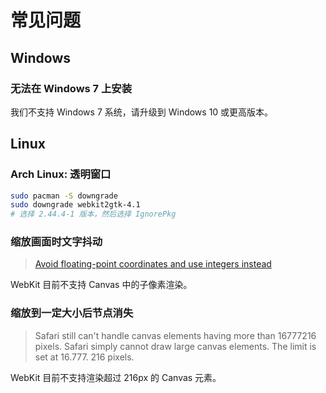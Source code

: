 # 常见问题

## Windows

### 无法在 Windows 7 上安装

我们不支持 Windows 7 系统，请升级到 Windows 10 或更高版本。

## Linux

### Arch Linux: 透明窗口

```bash
sudo pacman -S downgrade
sudo downgrade webkit2gtk-4.1
# 选择 2.44.4-1 版本，然后选择 IgnorePkg
```

### 缩放画面时文字抖动

> [Avoid floating-point coordinates and use integers instead](https://developer.mozilla.org/en-US/docs/Web/API/Canvas_API/Tutorial/Optimizing_canvas#avoid_floating-point_coordinates_and_use_integers_instead)

WebKit 目前不支持 Canvas 中的子像素渲染。

### 缩放到一定大小后节点消失

> Safari still can't handle canvas elements having more than 16777216 pixels. Safari simply cannot draw large canvas elements. The limit is set at 16.777. 216 pixels.

WebKit 目前不支持渲染超过 216px 的 Canvas 元素。
